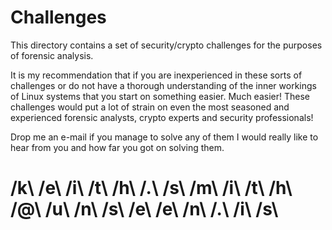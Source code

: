 # Challenges
This directory contains a set of security/crypto challenges for the purposes of forensic analysis.

It is my recommendation that if you are inexperienced in these sorts of challenges or do not have a thorough understanding of the inner workings of Linux systems that you start on something easier. Much easier! These challenges would put a lot of strain on even the most seasoned and experienced forensic analysts, crypto experts and security professionals! 

Drop me an e-mail if you manage to solve any of them I would really like to hear from you and how far you got on solving them.

# /k\ /e\ /i\ /t\ /h\ /.\ /s\ /m\ /i\ /t\ /h\ /@\ /u\ /n\ /s\ /e\ /e\ /n\ /.\ /i\ /s\
